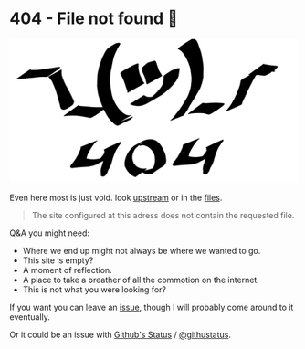 # 404 - File not found 🤷
![¯\_(ツ)_/¯](404.svg)

Even here most is just void. look [upstream](..) or in the [files](https://github.com/boukew99/boukew99.github.io).

> The site configured at this adress does not contain the requested file.

Q&A you might need:
- Where we end up might not always be where we wanted to go. 
- This site is empty?
- A moment of reflection.
- A place to take a breather of all the commotion on the internet.
- This is not what you were looking for?


If you want you can leave an [issue](https://github.com/boukew99/boukew99.github.io/issues), though I will probably come around to it eventually. 

Or it could be an issue with [Github's Status](https://www.githubstatus.com/) / [@githustatus](https://twitter.com/githubstatus).

